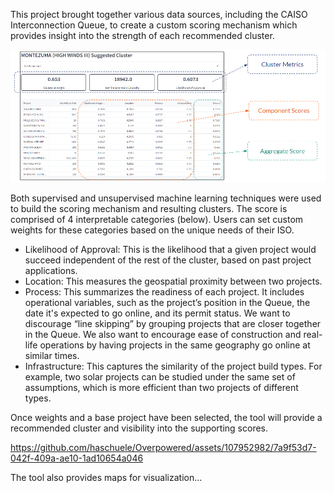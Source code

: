 This project brought together various data sources, including the CAISO Interconnection Queue, to create a custom scoring mechanism which provides insight into the strength of each recommended cluster. 

![Sample Results](https://github.com/haschuele/Overpowered/blob/main/Sample%20Results.png)

Both supervised and unsupervised machine learning techniques were used to build the scoring mechanism and resulting clusters. The score is comprised of 4 interpretable categories (below). Users can set custom weights for these categories based on the unique needs of their ISO.

- Likelihood of Approval: This is the likelihood that a given project would succeed independent of the rest of the cluster, based on past project applications.
- Location: This measures the geospatial proximity between two projects.
- Process: This summarizes the readiness of each project. It includes operational variables, such as the project’s position in the Queue, the date it's expected to go online, and its permit status. We want to discourage “line skipping” by grouping projects that are closer together in the Queue. We also want to encourage ease of construction and real-life operations by having projects in the same geography go online at similar times.
- Infrastructure: This captures the similarity of the project build types. For example, two solar projects can be studied under the same set of assumptions, which is more efficient than two projects of different types.

Once weights and a base project have been selected, the tool will provide a recommended cluster and visibility into the supporting scores.

https://github.com/haschuele/Overpowered/assets/107952982/7a9f53d7-042f-409a-ae10-1ad10654a046




The tool also provides maps for visualization...
